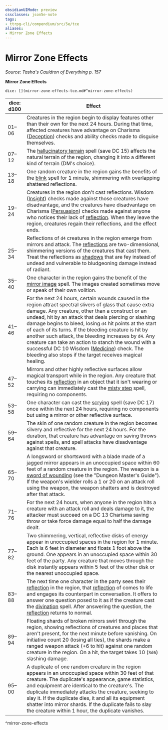 ```yaml
---
obsidianUIMode: preview
cssclasses: json5e-note
tags:
- ttrpg-cli/compendium/src/5e/tce
aliases:
- Mirror Zone Effects
---
```

# Mirror Zone Effects
*Source: Tasha's Cauldron of Everything p. 157* 

**Mirror Zone Effects**

`dice: [](mirror-zone-effects-tce.md#^mirror-zone-effects)`

| dice: d100 | Effect |
|------------|--------|
| 01–06 | Creatures in the region begin to display features other than their own for the next 24 hours. During that time, affected creatures have advantage on Charisma ([Deception](Інструменти%20ДМ/CLI/rules/skills.md#Deception)) checks and ability checks made to disguise themselves. |
| 07–12 | The [hallucinatory terrain](Інструменти%20ДМ/CLI/spells/hallucinatory-terrain-xphb.md) spell (save DC 15) affects the natural terrain of the region, changing it into a different kind of terrain (DM's choice). |
| 13–18 | One random creature in the region gains the benefits of the [blink](Інструменти%20ДМ/CLI/spells/blink-xphb.md) spell for 1 minute, shimmering with overlapping shattered reflections. |
| 19–24 | Creatures in the region don't cast reflections. Wisdom ([Insight](Інструменти%20ДМ/CLI/rules/skills.md#Insight)) checks made against those creatures have disadvantage, and the creatures have disadvantage on Charisma ([Persuasion](Інструменти%20ДМ/CLI/rules/skills.md#Persuasion)) checks made against anyone who notices their lack of [reflection](Інструменти%20ДМ/CLI/bestiary/fey/reflection-tce.md). When they leave the region, creatures regain their reflections, and the effect ends. |
| 25–34 | Reflections of `d4` creatures in the region emerge from mirrors and attack. The [reflections](Інструменти%20ДМ/CLI/bestiary/fey/reflection-tce.md) are two-dimensional, shimmering versions of the creatures that cast them. Treat the reflections as [shadows](Інструменти%20ДМ/CLI/bestiary/undead/shadow-xmm.md) that are fey instead of undead and vulnerable to bludgeoning damage instead of radiant. |
| 35–40 | One character in the region gains the benefit of the [mirror image](Інструменти%20ДМ/CLI/spells/mirror-image-xphb.md) spell. The images created sometimes move or speak of their own volition. |
| 41–46 | For the next 24 hours, certain wounds caused in the region attract spectral slivers of glass that cause extra damage. Any creature, other than a construct or an undead, hit by an attack that deals piercing or slashing damage begins to bleed, losing `d4` hit points at the start of each of its turns. If the bleeding creature is hit by another such attack, the bleeding increases by `d4`. Any creature can take an action to stanch the wound with a successful DC 10 Wisdom ([Medicine](Інструменти%20ДМ/CLI/rules/skills.md#Medicine)) check. The bleeding also stops if the target receives magical healing. |
| 47–52 | Mirrors and other highly reflective surfaces allow magical transport while in the region. Any creature that touches its [reflection](Інструменти%20ДМ/CLI/bestiary/fey/reflection-tce.md) in an object that it isn't wearing or carrying can immediately cast the [misty step](Інструменти%20ДМ/CLI/spells/misty-step-xphb.md) spell, requiring no components. |
| 53–58 | One character can cast the [scrying](Інструменти%20ДМ/CLI/spells/scrying-xphb.md) spell (save DC 17) once within the next 24 hours, requiring no components but using a mirror or other reflective surface. |
| 59–64 | The skin of one random creature in the region becomes silvery and reflective for the next 24 hours. For the duration, that creature has advantage on saving throws against spells, and spell attacks have disadvantage against that creature. |
| 65–70 | A longsword or shortsword with a blade made of a jagged mirror appears in an unoccupied space within 60 feet of a random creature in the region. The weapon is a [sword of wounding](Інструменти%20ДМ/CLI/items/sword-of-wounding-xdmg.md) (see the "Dungeon Master's Guide"). If the weapon's wielder rolls a 1 or 20 on an attack roll using the weapon, the weapon shatters and is destroyed after that attack. |
| 71–76 | For the next 24 hours, when anyone in the region hits a creature with an attack roll and deals damage to it, the attacker must succeed on a DC 13 Charisma saving throw or take force damage equal to half the damage dealt. |
| 77–82 | Two shimmering, vertical, reflective disks of energy appear in unoccupied spaces in the region for 1 minute. Each is 6 feet in diameter and floats 1 foot above the ground. One appears in an unoccupied space within 30 feet of the party. Any creature that moves through the disk instantly appears within 5 feet of the other disk or the nearest unoccupied space. |
| 83–88 | The next time one character in the party sees their [reflection](Інструменти%20ДМ/CLI/bestiary/fey/reflection-tce.md) in the region, that [reflection](Інструменти%20ДМ/CLI/bestiary/fey/reflection-tce.md) of comes to life and engages its counterpart in conversation. It offers to answer one question posed to it as if the creature cast the [divination](Інструменти%20ДМ/CLI/spells/divination-xphb.md) spell. After answering the question, the [reflection](Інструменти%20ДМ/CLI/bestiary/fey/reflection-tce.md) returns to normal. |
| 89–94 | Floating shards of broken mirrors swirl through the region, showing reflections of creatures and places that aren't present, for the next minute before vanishing. On initiative count 20 (losing all ties), the shards make a ranged weapon attack (+6 to hit) against one random creature in the region. On a hit, the target takes 10 (`3d6`) slashing damage. |
| 95–00 | A duplicate of one random creature in the region appears in an unoccupied space within 30 feet of that creature. The duplicate's appearance, game statistics, and equipment are identical to the creature's. The duplicate immediately attacks the creature, seeking to slay it. If the duplicate dies, it and all its equipment shatter into mirror shards. If the duplicate fails to slay the creature within 1 hour, the duplicate vanishes. |
^mirror-zone-effects